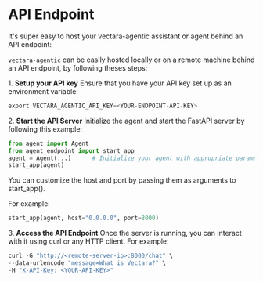 # API Endpoint

It\'s super easy to host your vectara-agentic assistant or agent behind
an API endpoint:

`vectara-agentic` can be easily hosted locally or on a remote machine
behind an API endpoint, by following theses steps:

1\. **Setup your API key** Ensure that you have your API key set up as
an environment variable:

``` python
export VECTARA_AGENTIC_API_KEY=<YOUR-ENDPOINT-API-KEY>
```

2\. **Start the API Server** Initialize the agent and start the FastAPI
server by following this example:

``` python
from agent import Agent
from agent_endpoint import start_app
agent = Agent(...)      # Initialize your agent with appropriate parameters
start_app(agent)
```

You can customize the host and port by passing them as arguments to
start_app().

For example:

``` python
start_app(agent, host="0.0.0.0", port=8000)
```

3\. **Access the API Endpoint** Once the server is running, you can
interact with it using curl or any HTTP client. For example:

``` python
curl -G "http://<remote-server-ip>:8000/chat" \
--data-urlencode "message=What is Vectara?" \
-H "X-API-Key: <YOUR-API-KEY>"
```
